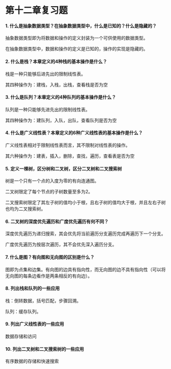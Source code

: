 # 第十二章复习题

#### 1. 什么是抽象数据类型？在抽象数据类型中，什么是已知的？什么是隐藏的？

抽象数据类型即为将数据和操作的定义封装为一个可供使用的数据类型。

在抽象数据类型中，数据和操作的定义是已知的，操作的实现是隐藏的。

#### 2. 什么是栈？本章定义的4种栈的基本操作是什么？

栈是一种只能够后进先出的限制线性表。

其四种操作为：建栈，入栈，出栈，查看栈是否为空

#### 3. 什么是队列？本章定义的4种队列的基本操作是什么？

队列是一种只能够先进先出的限制线性表。

其四种操作为：建队列，入队，出队，查看队列是否为空

#### 4. 什么是广义线性表？本章定义的6种广义线性表的基本操作是什么？

广义线性表相对于限制线性表而言，其不限制对线性表的操作。

其六种操作为：建表，插入，删除，查找，遍历，查看表是否为空

#### 5. 定义一棵树，区分树和二叉树，区分二叉树和二叉搜索树

树是一个只有一个点的入度为零的有向连通图。

二叉树限定了每个节点的子树数量至多为2。

二叉搜索树限定了其左子树的值均小于根，且右子树的值均大于根，并且左右子树也均为二叉搜索树。

#### 6. 二叉树的深度优先遍历和广度优先遍历有何不同？

深度优先遍历为递归搜索，其会优先将当前遍历分支遍历完成再遍历下一个分支。

广度优先遍历为按层次遍历，其不会优先深入遍历分支。

#### 7. 什么是图？有向图和无向图的区别是什么？

图即为点集和边集。有向图的边具有指向性，而无向图的边不具有指向性（可以将无向图的每条边看作是两条相反的有向边）。

#### 8. 列出栈和队列的一些应用

栈：倒转数据，括号匹配，步骤回溯。

队列：缓存队列。

#### 9. 列出广义线性表的一些应用

数据存储和访问

#### 10. 列出二叉树和二叉搜索树的一些应用

有序数据的存储和快速搜索